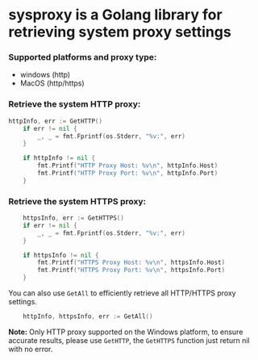 # sysproxy is a Golang library for retrieving system proxy settings

### Supported platforms and proxy type:
- windows (http)
- MacOS (http/https)

### Retrieve the system HTTP proxy:
```go
httpInfo, err := GetHTTP()
	if err != nil {
		_, _ = fmt.Fprintf(os.Stderr, "%v:", err)
	}

	if httpInfo != nil {
		fmt.Printf("HTTP Proxy Host: %v\n", httpInfo.Host)
		fmt.Printf("HTTP Proxy Port: %v\n", httpInfo.Port)
	}
```

### Retrieve the system HTTPS proxy:
```go
	httpsInfo, err := GetHTTPS()
	if err != nil {
		_, _ = fmt.Fprintf(os.Stderr, "%v:", err)
	}

	if httpsInfo != nil {
		fmt.Printf("HTTPS Proxy Host: %v\n", httpsInfo.Host)
		fmt.Printf("HTTPS Proxy Port: %v\n", httpsInfo.Port)
	}
```

You can also use `GetAll` to efficiently retrieve all HTTP/HTTPS proxy settings.
```go
    httpInfo, httpsInfo, err := GetAll()
```

**Note:** Only HTTP proxy supported on the Windows platform, to ensure accurate results, please use `GetHTTP`, the `GetHTTPS` function just return nil with no error.
